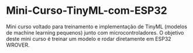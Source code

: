# Mini-Curso-TinyML-com-ESP32
Mini curso voltado para treinamento e implementação de TinyML (modelos de machine learning pequenos) junto com microcontroladores. O objetivo deste mini curso é treinar um modelo e rodar diretamente em ESP32 WROVER.
